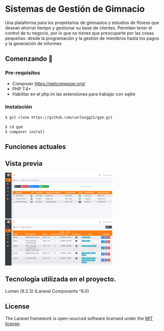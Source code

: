 # Sistemas de Gestión de Gimnacio

Una plataforma para los propietarios de gimnasios y estudios de fitness que desean ahorrar tiempo y gestionar su base de clientes. Permiten tener el control de tu negocio, por lo que no tienes que preocuparte por las cosas pequeñas: desde la programación y la gestión de miembros hasta los pagos y la generación de informes

## Comenzando 🚀


### Pre-requisitos 

- Composer https://getcomposer.org/
- PHP 7.4+
- Habilitar en el php.ini las extensiones para trabajar con sqlite

### Instalación

```bash
$ git clone https://github.com/carlosgg21/gym.git
```
```
$ cd gym
$ composer install
```


## Funciones actuales 


## Vista previa

<img src="screenshots/users-list.png" style=" width:350px ; height:150px " /> <img src="screenshots/groups-list.png" style=" width:350px ; height:150px " /> 




## Tecnología utilizada en el proyecto. 
 Lumen (8.2.3) (Laravel Components ^8.0)


## License

The Laravel framework is open-sourced software licensed under the [MIT license](https://opensource.org/licenses/MIT).
